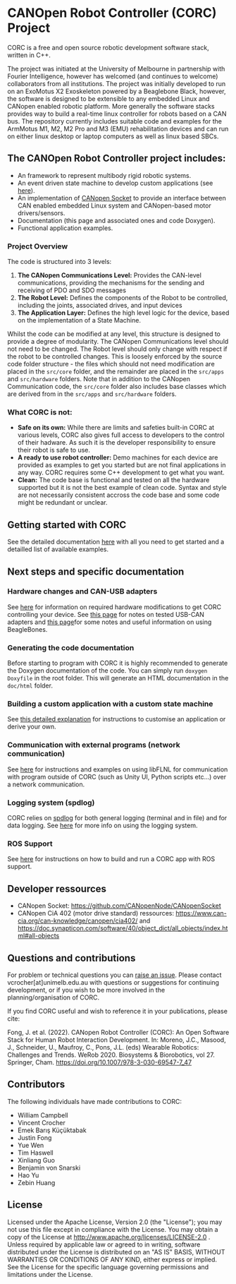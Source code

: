 # CANOpen Robot Controller (CORC) Project

CORC is a free and open source robotic development software stack, written in C++.

The project was initiated at the University of Melbourne in partnership with Fourier Intelligence, however has welcomed (and continues to welcome) collaborators from all institutions. The project was initially developed to run on an ExoMotus X2 Exoskeleton powered by a Beaglebone Black, however, the software is designed to be extensible to any embedded Linux and CANopen enabled robotic platform. More generally the software stacks provides way to build a real-time linux controller for robots based on a CAN bus. The repository currently includes suitable code and examples for the ArmMotus M1, M2, M2 Pro and M3 (EMU) rehabilitation devices and can run on either linux desktop or laptop computers as well as linux based SBCs.

## The CANOpen Robot Controller project includes:

- An framework to represent multibody rigid robotic systems.
- An event driven state machine to develop custom applications (see [here](doc/3.Software/CustomApplication.md)).
- An implementation of [CANopen Socket](https://github.com/CANopenNode/CANopenSocket) to provide an interface between CAN enabled embedded Linux system and CANopen-based motor drivers/sensors.
- Documentation (this page and associated ones and code Doxygen).
- Functional application examples. 

### Project Overview

The code is structured into 3 levels:

1. **The CANopen Communications Level:** Provides the CAN-level communications, providing the mechanisms for the sending and receiving of PDO and SDO messages
2. **The Robot Level:** Defines the components of the Robot to be controlled, including the joints, associated drives, and input devices
3. **The Application Layer:** Defines the high level logic for the device, based on the implementation of a State Machine.

Whilst the code can be modified at any level, this structure is designed to provide a degree of modularity. The CANopen Communications level should not need to be changed. The Robot level should only change with respect if the robot to be controlled changes. This is loosely enforced by the source code folder structure - the files which should not need modification are placed in the `src/core` folder, and the remainder are placed in the `src/apps` and `src/hardware` folders. Note that in addition to the CANopen Communication code, the `src/core` folder also includes base classes which are derived from in the `src/apps` and `src/hardware` folders. 

### What CORC is not:

 - **Safe on its own:** While there are limits and safeties built-in CORC at various levels, CORC also gives full access to developers to the control of their hadware. As such it is the developer responsibility to ensure their robot is safe to use.
 - **A ready to use robot controller:** Demo machines for each device are provided as examples to get you started but are not final applications in any way. CORC requires some C++ development to get what you want.
 - **Clean:** The code base is functional and tested on all the hardware supported but it is not the best example of clean code. Syntax and style are not necessarily consistent accross the code base and some code might be redundant or unclear.

## Getting started with CORC

See the detailed documentation [here](doc/1.GettingStarted/GettingStarted.md) with all you need to get started and a detailled list of available examples.

## Next steps and specific documentation

### Hardware changes and CAN-USB adapters
See [here](doc/2.Hardware/ModifyingDevice.md) for information on required hardware modifications to get CORC controlling your device. See [this page](doc/2.Hardware/USBCANadapters.md) for notes on tested USB-CAN adapters and [this page](doc/2.Hardware/BBUse.md )for some notes and useful information on using BeagleBones. 

### Generating the code documentation
Before starting to program with CORC it is highly recommended to generate the Doxygen documentation of the code. You can simply run `doxygen Doxyfile` in the root folder. This will generate an HTML documentation in the `doc/html` folder.

### Building a custom application with a custom state machine
See [this detailed explanation](doc/3.Software/CustomApplication.md) for instructions to customise an application or derive your own.

### Communication with external programs (network communication)
See [here](doc/3.Software/NetworkCommunication.md) for instructions and examples on using libFLNL for communication with program outside of CORC (such as Unity UI, Python scripts etc...) over a network communication.


### Logging system (spdlog)
CORC relies on [spdlog](https://github.com/gabime/spdlog) for both general logging (terminal and in file) and for data logging.
See [here](doc/3.Software/Logging.md) for more info on using the logging system.

### ROS Support
See [here](doc/1.GettingStarted/AdvancedSimulationAndHardwareTesting.md) for instructions on how to build and run a CORC app with ROS support.


## Developer ressources

- CANopen Socket: https://github.com/CANopenNode/CANopenSocket
- CANopen CiA 402 (motor drive standard) ressources: https://www.can-cia.org/can-knowledge/canopen/cia402/ and https://doc.synapticon.com/software/40/object_dict/all_objects/index.html#all-objects


## Questions and contributions

For problem or technical questions you can [raise an issue](https://github.com/UniMelbHumanRoboticsLab/CANOpenRobotController/issues). Please contact vcrocher[at]unimelb.edu.au with questions or suggestions for continuing development, or if you wish to be more involved in the planning/organisation of CORC.

If you find CORC useful and wish to reference it in your publications, please cite:

Fong, J. et al. (2022). CANopen Robot Controller (CORC): An Open Software Stack for Human Robot Interaction Development. In: Moreno, J.C., Masood, J., Schneider, U., Maufroy, C., Pons, J.L. (eds) Wearable Robotics: Challenges and Trends. WeRob 2020. Biosystems & Biorobotics, vol 27. Springer, Cham. https://doi.org/10.1007/978-3-030-69547-7_47



## Contributors
The following individuals have made contributions to CORC:

- William Campbell
- Vincent Crocher
- Emek Barış Küçüktabak 
- Justin Fong
- Yue Wen
- Tim Haswell
- Xinliang Guo
- Benjamin von Snarski
- Hao Yu
- Zebin Huang


## License
Licensed under the Apache License, Version 2.0 (the "License"); you may not use this file except in compliance with the License. You may obtain a copy of the License at http://www.apache.org/licenses/LICENSE-2.0 .
Unless required by applicable law or agreed to in writing, software distributed under the License is distributed on an "AS IS" BASIS, WITHOUT WARRANTIES OR CONDITIONS OF ANY KIND, either express or implied. See the License for the specific language governing permissions and limitations under the License.

